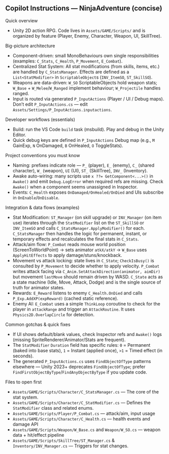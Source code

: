 ## Copilot Instructions — NinjaAdventure (concise)

Quick overview
- Unity 2D action RPG. Code lives in `Assets/GAME/Scripts/` and is organized by feature (Player, Enemy, Character, Weapon, UI, SkillTree).

Big-picture architecture
- Component-driven: small MonoBehaviours own single responsibilities (examples: `C_Stats`, `C_Health`, `P_Movement`, `E_Combat`).
- Centralized Stat System: All stat modifications (from skills, items, etc.) are handled by `C_StatsManager`. Effects are defined as a `List<StatModifier>` in `ScriptableObject`s (`INV_ItemSO`, `ST_SkillSO`).
- Weapons are data-driven: `W_SO` ScriptableObjects hold weapon stats; `W_Base` + `W_Melee`/`W_Ranged` implement behaviour; `W_Projectile` handles ranged.
- Input is routed via generated `P_InputActions` (Player / UI / Debug maps). Don’t edit `P_InputActions.cs` — edit `Assets/Settings/P_InputActions.inputactions`.

Developer workflows (essentials)
- Build: run the VS Code `build` task (msbuild). Play and debug in the Unity Editor.
- Quick debug keys are defined in `P_InputActions` Debug map (e.g., `M` GainExp, `N` OnDamaged, `B` OnHealed, `O` ToggleStats).

Project conventions you must know
- Naming: prefixes indicate role — `P_` (player), `E_` (enemy), `C_` (shared character), `W_` (weapon), `UI` (UI), `ST_` (SkillTree), `INV_` (Inventory).
- Awake auto-wiring: many scripts use `x ??= GetComponent<...>()` in `Awake()` and emit `Debug.LogError` when required refs are missing. Check `Awake()` when a component seems unassigned in Inspector.
- Events: `C_Health` exposes `OnDamaged/OnHealed/OnDied` and UIs subscribe in `OnEnable`/`OnDisable`.

Integration & data flows (examples)
- Stat Modification: `ST_Manager` (on skill upgrade) or `INV_Manager` (on item use) iterates through the `StatModifier` list on the `ST_SkillSO` or `INV_ItemSO` and calls `C_StatsManager.ApplyModifier()` for each. `C_StatsManager` then handles the logic for permanent, instant, or temporary effects and recalculates the final stats in `C_Stats`.
- Attack/aim flow: `P_Combat` reads mouse world position (ScreenToWorldPoint) → sets animator `atkX/atkY` → `W_Base` uses `ApplyHitEffects` to apply damage/stuns/knockback.
- Movement vs attack locking: state lives in `C_State`; `CheckIsBusy()` is consulted by `P_Movement` to decide whether to apply velocity. `P_Combat` writes attack facing via `C_Anim.SetAttackDirection(animator, aimDir)` but movement `lastMove` should remain driven by WASD. `C_State` acts as a state machine (Idle, Move, Attack, Dodge) and is the single source of truth for animator states.
- Rewards: `E_Reward` listens to enemy `C_Health.OnDied` and calls `P_Exp.AddXP(expReward)` (cached static reference).
- Enemy AI: `E_Combat` uses a simple `ThinkLoop` coroutine to check for the player in `attackRange` and trigger an `AttackRoutine`. It uses `Physics2D.OverlapCircle` for detection.

Common gotchas & quick fixes
- If UI shows default/blank values, check Inspector refs and `Awake()` logs (missing SpriteRenderer/Animator/Stats are frequent).
- The `StatModifier` `Duration` field has specific rules: `0` = Permanent (baked into base stats), `1` = Instant (applied once), `>1` = Timed effect (in seconds).
- The generated `P_InputActions.cs` uses `FindObjectOfType` patterns elsewhere — Unity 2023+ deprecates `FindObjectOfType`; prefer `FindFirstObjectByType`/`FindAnyObjectByType` if you update code.

Files to open first
- `Assets/GAME/Scripts/Character/C_StatsManager.cs` — The core of the stat system.
- `Assets/GAME/Scripts/Character/C_StatModifier.cs` — Defines the `StatModifier` class and related enums.
- `Assets/GAME/Scripts/Player/P_Combat.cs` — attack/aim, input usage
- `Assets/GAME/Scripts/Character/C_Health.cs` — health events and damage API
- `Assets/GAME/Scripts/Weapon/W_Base.cs` and `Weapon/W_SO.cs` — weapon data + hit/effect pipeline
- `Assets/GAME/Scripts/SkillTree/ST_Manager.cs` & `Inventory/INV_Manager.cs` — Triggers for stat changes.


